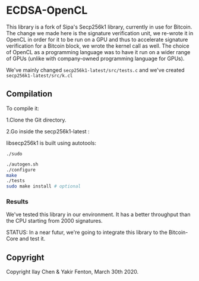 # ECDSA-OpenCL

This library is a fork of Sipa's Secp256k1 library, currently in use for Bitcoin.
The change we made here is the signature verification unit, we re-wrote it in OpenCL in order for it to be run on a GPU and thus to accelerate signature verification for a Bitcoin block, we wrote the kernel call as well.
The choice of OpenCL as a programming language was to have it run on a wider range of GPUs (unlike with company-owned programming language for GPUs).

We've mainly changed `secp256k1-latest/src/tests.c` and we've created `secp256k1-latest/src/k.cl` 


## Compilation
To compile it:

1.Clone the Git directory.


2.Go inside the secp256k1-latest :

libsecp256k1 is built using autotools:

`./sudo`  
``` sh
./autogen.sh 
./configure
make
./tests
sudo make install # optional
```

### Results
We've tested this library in our environment. It has a better throughput than the CPU starting from 2000 signatures.

STATUS: In a near futur, we're going to integrate this library to the Bitcoin-Core and test it.

## Copyright
Copyright Ilay Chen & Yakir Fenton, March 30th 2020.
